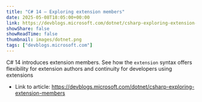 ```yaml
---
title: "C# 14 – Exploring extension members"
date: 2025-05-08T18:05:00+00:00
link: https://devblogs.microsoft.com/dotnet/csharp-exploring-extension-members
showShare: false
showReadTime: false
thumbnail: images/dotnet.png
tags: ["devblogs.microsoft.com"]
---
```

C# 14 introduces extension members. See how the `extension` syntax offers flexibility for extension authors and continuity for developers using extensions

- Link to article: https://devblogs.microsoft.com/dotnet/csharp-exploring-extension-members